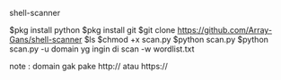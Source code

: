 shell-scanner

$pkg install python
$pkg install git
$git clone https://github.com/Array-Gans/shell-scanner
$ls
$chmod +x scan.py
$python scan.py
$python scan.py -u domain yg ingin di scan -w wordlist.txt

note : domain gak pake http:// atau https://

